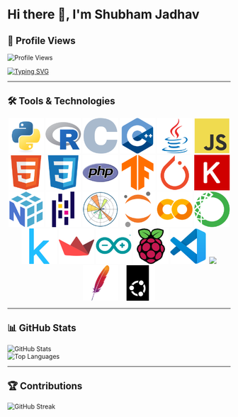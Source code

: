 # Hi there 👋, I'm Shubham Jadhav  
## 👀 Profile Views
![Profile Views](https://komarev.com/ghpvc/?username=jadhavS04&color=blueviolet)

[![Typing SVG](https://readme-typing-svg.herokuapp.com?size=24&color=FF5733&center=true&vCenter=true&width=600&lines=AI+%26+Data+Science;Machine+Learning+%7C+Deep+Learning;Data+Visualization+%7C+NLP)](https://git.io/typing-svg)  

---

## 🛠️ Tools & Technologies

<p align="center">
  <img src="https://raw.githubusercontent.com/devicons/devicon/master/icons/python/python-original.svg" height="80" />
  <img src="https://raw.githubusercontent.com/devicons/devicon/master/icons/r/r-original.svg" height="80" />
  <img src="https://raw.githubusercontent.com/devicons/devicon/master/icons/c/c-original.svg" height="80" />
  <img src="https://raw.githubusercontent.com/devicons/devicon/master/icons/cplusplus/cplusplus-original.svg" height="80" />
  <img src="https://raw.githubusercontent.com/devicons/devicon/master/icons/java/java-original.svg" height="80" />
  <img src="https://raw.githubusercontent.com/devicons/devicon/master/icons/javascript/javascript-original.svg" height="80" />
  <img src="https://raw.githubusercontent.com/devicons/devicon/master/icons/html5/html5-original.svg" height="80" />
  <img src="https://raw.githubusercontent.com/devicons/devicon/master/icons/css3/css3-original.svg" height="80" />
  <img src="https://raw.githubusercontent.com/devicons/devicon/master/icons/php/php-original.svg" height="80" />
  <img src="https://raw.githubusercontent.com/devicons/devicon/master/icons/tensorflow/tensorflow-original.svg" height="80" />
  <img src="https://raw.githubusercontent.com/devicons/devicon/master/icons/pytorch/pytorch-original.svg" height="80" />
  <img src="https://raw.githubusercontent.com/devicons/devicon/master/icons/keras/keras-original.svg" height="80" />
  <img src="https://raw.githubusercontent.com/devicons/devicon/master/icons/numpy/numpy-original.svg" height="80" />
  <img src="https://raw.githubusercontent.com/devicons/devicon/master/icons/pandas/pandas-original.svg" height="80" />
  <img src="https://raw.githubusercontent.com/devicons/devicon/master/icons/matplotlib/matplotlib-original.svg" height="80" />
  <img src="https://raw.githubusercontent.com/devicons/devicon/master/icons/jupyter/jupyter-original.svg" height="80" />
  <img src="https://raw.githubusercontent.com/devicons/devicon/master/icons/googlecolab/googlecolab-original.svg" height="80" />
  <img src="https://raw.githubusercontent.com/devicons/devicon/master/icons/anaconda/anaconda-original.svg" height="80" />
  <img src="https://raw.githubusercontent.com/devicons/devicon/master/icons/kaggle/kaggle-original.svg" height="80" />
  <img src="https://raw.githubusercontent.com/devicons/devicon/master/icons/streamlit/streamlit-original.svg" height="80" />
  <img src="https://raw.githubusercontent.com/devicons/devicon/master/icons/arduino/arduino-original.svg" height="80" />
  <img src="https://raw.githubusercontent.com/devicons/devicon/master/icons/raspberrypi/raspberrypi-original.svg" height="80" />
  <img src="https://raw.githubusercontent.com/devicons/devicon/master/icons/vscode/vscode-original.svg" height="80" />
  <img 
<p align="center">
  <img src="https://skillicons.dev/icons?i=mysql" height="80" />
  <img src="https://raw.githubusercontent.com/devicons/devicon/master/icons/apache/apache-original.svg" height="80" />
  <img src="https://raw.githubusercontent.com/devicons/devicon/master/icons/ubuntu/ubuntu-plain.svg" height="80" />
</p>

---

## 📊 GitHub Stats  

![GitHub Stats](https://github-readme-stats.vercel.app/api?username=jadhavS04&show_icons=true&theme=radical)  
![Top Languages](https://github-readme-stats.vercel.app/api/top-langs/?username=jadhavS04&layout=compact&theme=radical)  

---

## 🏆 Contributions  

![GitHub Streak](https://github-readme-streak-stats.herokuapp.com?user=jadhavS04&theme=radical)  




